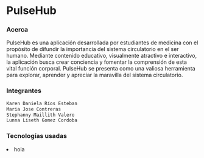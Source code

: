 # PulseHub

### Acerca 
PulseHub es una aplicación desarrollada por estudiantes de medicina con el propósito de difundir la importancia del sistema circulatorio en el ser humano. Mediante contenido educativo, visualmente atractivo e interactivo, la aplicación busca crear conciencia y fomentar la comprensión de esta vital función corporal. PulseHub se presenta como una valiosa herramienta para explorar, aprender y apreciar la maravilla del sistema circulatorio.

### Integrantes
````bash
Karen Daniela Ríos Esteban
Maria Jose Contreras
Stephanny Maillith Valero
Lunna Liseth Gomez Cordoba
````
### Tecnologías usadas
<li>
    hola
</li>
